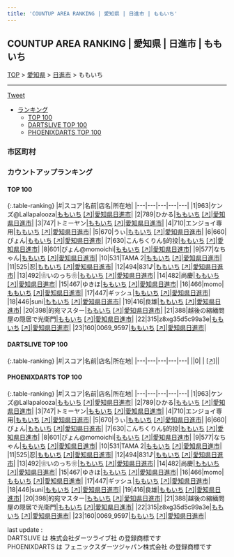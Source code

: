 ```yaml
---
title: 'COUNTUP AREA RANKING | 愛知県 | 日進市 | ももいち'
---
```

## COUNTUP AREA RANKING | 愛知県 | 日進市 | ももいち

[TOP](/darts/rank/) > [愛知県](/darts/rank/愛知県/) > [日進市](/darts/rank/愛知県/日進市/) > ももいち

___

<a href="https://twitter.com/share?ref_src=twsrc%5Etfw" data-text="COUNTUP AREA RANKING | 愛知県日進市ももいち" class="twitter-share-button" data-hashtags="DARTSLIVE,PHOENIXDARTS,darts,ダーツ" data-show-count="false">Tweet</a>

* [ランキング](#カウントアップランキング)
    * [TOP 100](#top-100)
    * [DARTSLIVE TOP 100](#dartslive-top-100)
    * [PHOENIXDARTS TOP 100](#phoenixdarts-top-100)

### 市区町村

<ul>

</ul>

### カウントアップランキング

#### TOP 100



{:.table-ranking}
|#|スコア|名前|店名|所在地|
|---|---|---|---|---|
|1|963|<span class="rank-name-pd">ケンズ@Lallapalooza</span>|<a href="/darts/rank/shops/88116.html">ももいち</a> <a href="https://vs.phoenixdarts.com/jp/shop/shopDetailInfo/s_88116?s_seq=88116">[↗]</a>|<a href="/darts/rank/愛知県/日進市">愛知県日進市</a>|
|2|789|<span class="rank-name-pd">ひかる</span>|<a href="/darts/rank/shops/88116.html">ももいち</a> <a href="https://vs.phoenixdarts.com/jp/shop/shopDetailInfo/s_88116?s_seq=88116">[↗]</a>|<a href="/darts/rank/愛知県/日進市">愛知県日進市</a>|
|3|747|<span class="rank-name-pd">トミーヤン</span>|<a href="/darts/rank/shops/88116.html">ももいち</a> <a href="https://vs.phoenixdarts.com/jp/shop/shopDetailInfo/s_88116?s_seq=88116">[↗]</a>|<a href="/darts/rank/愛知県/日進市">愛知県日進市</a>|
|4|710|<span class="rank-name-pd">エンジョイ専用</span>|<a href="/darts/rank/shops/88116.html">ももいち</a> <a href="https://vs.phoenixdarts.com/jp/shop/shopDetailInfo/s_88116?s_seq=88116">[↗]</a>|<a href="/darts/rank/愛知県/日進市">愛知県日進市</a>|
|5|670|<span class="rank-name-pd">うぃ</span>|<a href="/darts/rank/shops/88116.html">ももいち</a> <a href="https://vs.phoenixdarts.com/jp/shop/shopDetailInfo/s_88116?s_seq=88116">[↗]</a>|<a href="/darts/rank/愛知県/日進市">愛知県日進市</a>|
|6|660|<span class="rank-name-pd">ぴょん</span>|<a href="/darts/rank/shops/88116.html">ももいち</a> <a href="https://vs.phoenixdarts.com/jp/shop/shopDetailInfo/s_88116?s_seq=88116">[↗]</a>|<a href="/darts/rank/愛知県/日進市">愛知県日進市</a>|
|7|630|<span class="rank-name-pd">こんちくりん§的投</span>|<a href="/darts/rank/shops/88116.html">ももいち</a> <a href="https://vs.phoenixdarts.com/jp/shop/shopDetailInfo/s_88116?s_seq=88116">[↗]</a>|<a href="/darts/rank/愛知県/日進市">愛知県日進市</a>|
|8|601|<span class="rank-name-pd">ぴょん@momoichi</span>|<a href="/darts/rank/shops/88116.html">ももいち</a> <a href="https://vs.phoenixdarts.com/jp/shop/shopDetailInfo/s_88116?s_seq=88116">[↗]</a>|<a href="/darts/rank/愛知県/日進市">愛知県日進市</a>|
|9|577|<span class="rank-name-pd">なちゃん</span>|<a href="/darts/rank/shops/88116.html">ももいち</a> <a href="https://vs.phoenixdarts.com/jp/shop/shopDetailInfo/s_88116?s_seq=88116">[↗]</a>|<a href="/darts/rank/愛知県/日進市">愛知県日進市</a>|
|10|531|<span class="rank-name-pd">TAMA 2</span>|<a href="/darts/rank/shops/88116.html">ももいち</a> <a href="https://vs.phoenixdarts.com/jp/shop/shopDetailInfo/s_88116?s_seq=88116">[↗]</a>|<a href="/darts/rank/愛知県/日進市">愛知県日進市</a>|
|11|525|<span class="rank-name-pd">忍</span>|<a href="/darts/rank/shops/88116.html">ももいち</a> <a href="https://vs.phoenixdarts.com/jp/shop/shopDetailInfo/s_88116?s_seq=88116">[↗]</a>|<a href="/darts/rank/愛知県/日進市">愛知県日進市</a>|
|12|494|<span class="rank-name-pd">831♪</span>|<a href="/darts/rank/shops/88116.html">ももいち</a> <a href="https://vs.phoenixdarts.com/jp/shop/shopDetailInfo/s_88116?s_seq=88116">[↗]</a>|<a href="/darts/rank/愛知県/日進市">愛知県日進市</a>|
|13|492|<span class="rank-name-pd">❀いのっち❀</span>|<a href="/darts/rank/shops/88116.html">ももいち</a> <a href="https://vs.phoenixdarts.com/jp/shop/shopDetailInfo/s_88116?s_seq=88116">[↗]</a>|<a href="/darts/rank/愛知県/日進市">愛知県日進市</a>|
|14|482|<span class="rank-name-pd">尚慶</span>|<a href="/darts/rank/shops/88116.html">ももいち</a> <a href="https://vs.phoenixdarts.com/jp/shop/shopDetailInfo/s_88116?s_seq=88116">[↗]</a>|<a href="/darts/rank/愛知県/日進市">愛知県日進市</a>|
|15|467|<span class="rank-name-pd">ゆきほ</span>|<a href="/darts/rank/shops/88116.html">ももいち</a> <a href="https://vs.phoenixdarts.com/jp/shop/shopDetailInfo/s_88116?s_seq=88116">[↗]</a>|<a href="/darts/rank/愛知県/日進市">愛知県日進市</a>|
|16|466|<span class="rank-name-pd">momo</span>|<a href="/darts/rank/shops/88116.html">ももいち</a> <a href="https://vs.phoenixdarts.com/jp/shop/shopDetailInfo/s_88116?s_seq=88116">[↗]</a>|<a href="/darts/rank/愛知県/日進市">愛知県日進市</a>|
|17|447|<span class="rank-name-pd">ギッシュ</span>|<a href="/darts/rank/shops/88116.html">ももいち</a> <a href="https://vs.phoenixdarts.com/jp/shop/shopDetailInfo/s_88116?s_seq=88116">[↗]</a>|<a href="/darts/rank/愛知県/日進市">愛知県日進市</a>|
|18|446|<span class="rank-name-pd">suni</span>|<a href="/darts/rank/shops/88116.html">ももいち</a> <a href="https://vs.phoenixdarts.com/jp/shop/shopDetailInfo/s_88116?s_seq=88116">[↗]</a>|<a href="/darts/rank/愛知県/日進市">愛知県日進市</a>|
|19|416|<span class="rank-name-pd">良雄</span>|<a href="/darts/rank/shops/88116.html">ももいち</a> <a href="https://vs.phoenixdarts.com/jp/shop/shopDetailInfo/s_88116?s_seq=88116">[↗]</a>|<a href="/darts/rank/愛知県/日進市">愛知県日進市</a>|
|20|398|<span class="rank-name-pd">的宛マスター</span>|<a href="/darts/rank/shops/88116.html">ももいち</a> <a href="https://vs.phoenixdarts.com/jp/shop/shopDetailInfo/s_88116?s_seq=88116">[↗]</a>|<a href="/darts/rank/愛知県/日進市">愛知県日進市</a>|
|21|388|<span class="rank-name-pd">越後の縮緬問屋の隠居で光衛門</span>|<a href="/darts/rank/shops/88116.html">ももいち</a> <a href="https://vs.phoenixdarts.com/jp/shop/shopDetailInfo/s_88116?s_seq=88116">[↗]</a>|<a href="/darts/rank/愛知県/日進市">愛知県日進市</a>|
|22|315|<span class="rank-name-pd">z8xg35d5c99a3e</span>|<a href="/darts/rank/shops/88116.html">ももいち</a> <a href="https://vs.phoenixdarts.com/jp/shop/shopDetailInfo/s_88116?s_seq=88116">[↗]</a>|<a href="/darts/rank/愛知県/日進市">愛知県日進市</a>|
|23|160|<span class="rank-name-pd">0069_9597</span>|<a href="/darts/rank/shops/88116.html">ももいち</a> <a href="https://vs.phoenixdarts.com/jp/shop/shopDetailInfo/s_88116?s_seq=88116">[↗]</a>|<a href="/darts/rank/愛知県/日進市">愛知県日進市</a>|


#### DARTSLIVE TOP 100



{:.table-ranking}
|#|スコア|名前|店名|所在地|
|---|---|---|---|---|
||0|<span class="rank-name-dl"> </span>|<a href="/darts/rank/shops/.html"></a> <a href="">[↗]</a>|<a href="/darts/rank//"></a>|


#### PHOENIXDARTS TOP 100



{:.table-ranking}
|#|スコア|名前|店名|所在地|
|---|---|---|---|---|
|1|963|<span class="rank-name-pd">ケンズ@Lallapalooza</span>|<a href="/darts/rank/shops/88116.html">ももいち</a> <a href="https://vs.phoenixdarts.com/jp/shop/shopDetailInfo/s_88116?s_seq=88116">[↗]</a>|<a href="/darts/rank/愛知県/日進市">愛知県日進市</a>|
|2|789|<span class="rank-name-pd">ひかる</span>|<a href="/darts/rank/shops/88116.html">ももいち</a> <a href="https://vs.phoenixdarts.com/jp/shop/shopDetailInfo/s_88116?s_seq=88116">[↗]</a>|<a href="/darts/rank/愛知県/日進市">愛知県日進市</a>|
|3|747|<span class="rank-name-pd">トミーヤン</span>|<a href="/darts/rank/shops/88116.html">ももいち</a> <a href="https://vs.phoenixdarts.com/jp/shop/shopDetailInfo/s_88116?s_seq=88116">[↗]</a>|<a href="/darts/rank/愛知県/日進市">愛知県日進市</a>|
|4|710|<span class="rank-name-pd">エンジョイ専用</span>|<a href="/darts/rank/shops/88116.html">ももいち</a> <a href="https://vs.phoenixdarts.com/jp/shop/shopDetailInfo/s_88116?s_seq=88116">[↗]</a>|<a href="/darts/rank/愛知県/日進市">愛知県日進市</a>|
|5|670|<span class="rank-name-pd">うぃ</span>|<a href="/darts/rank/shops/88116.html">ももいち</a> <a href="https://vs.phoenixdarts.com/jp/shop/shopDetailInfo/s_88116?s_seq=88116">[↗]</a>|<a href="/darts/rank/愛知県/日進市">愛知県日進市</a>|
|6|660|<span class="rank-name-pd">ぴょん</span>|<a href="/darts/rank/shops/88116.html">ももいち</a> <a href="https://vs.phoenixdarts.com/jp/shop/shopDetailInfo/s_88116?s_seq=88116">[↗]</a>|<a href="/darts/rank/愛知県/日進市">愛知県日進市</a>|
|7|630|<span class="rank-name-pd">こんちくりん§的投</span>|<a href="/darts/rank/shops/88116.html">ももいち</a> <a href="https://vs.phoenixdarts.com/jp/shop/shopDetailInfo/s_88116?s_seq=88116">[↗]</a>|<a href="/darts/rank/愛知県/日進市">愛知県日進市</a>|
|8|601|<span class="rank-name-pd">ぴょん@momoichi</span>|<a href="/darts/rank/shops/88116.html">ももいち</a> <a href="https://vs.phoenixdarts.com/jp/shop/shopDetailInfo/s_88116?s_seq=88116">[↗]</a>|<a href="/darts/rank/愛知県/日進市">愛知県日進市</a>|
|9|577|<span class="rank-name-pd">なちゃん</span>|<a href="/darts/rank/shops/88116.html">ももいち</a> <a href="https://vs.phoenixdarts.com/jp/shop/shopDetailInfo/s_88116?s_seq=88116">[↗]</a>|<a href="/darts/rank/愛知県/日進市">愛知県日進市</a>|
|10|531|<span class="rank-name-pd">TAMA 2</span>|<a href="/darts/rank/shops/88116.html">ももいち</a> <a href="https://vs.phoenixdarts.com/jp/shop/shopDetailInfo/s_88116?s_seq=88116">[↗]</a>|<a href="/darts/rank/愛知県/日進市">愛知県日進市</a>|
|11|525|<span class="rank-name-pd">忍</span>|<a href="/darts/rank/shops/88116.html">ももいち</a> <a href="https://vs.phoenixdarts.com/jp/shop/shopDetailInfo/s_88116?s_seq=88116">[↗]</a>|<a href="/darts/rank/愛知県/日進市">愛知県日進市</a>|
|12|494|<span class="rank-name-pd">831♪</span>|<a href="/darts/rank/shops/88116.html">ももいち</a> <a href="https://vs.phoenixdarts.com/jp/shop/shopDetailInfo/s_88116?s_seq=88116">[↗]</a>|<a href="/darts/rank/愛知県/日進市">愛知県日進市</a>|
|13|492|<span class="rank-name-pd">❀いのっち❀</span>|<a href="/darts/rank/shops/88116.html">ももいち</a> <a href="https://vs.phoenixdarts.com/jp/shop/shopDetailInfo/s_88116?s_seq=88116">[↗]</a>|<a href="/darts/rank/愛知県/日進市">愛知県日進市</a>|
|14|482|<span class="rank-name-pd">尚慶</span>|<a href="/darts/rank/shops/88116.html">ももいち</a> <a href="https://vs.phoenixdarts.com/jp/shop/shopDetailInfo/s_88116?s_seq=88116">[↗]</a>|<a href="/darts/rank/愛知県/日進市">愛知県日進市</a>|
|15|467|<span class="rank-name-pd">ゆきほ</span>|<a href="/darts/rank/shops/88116.html">ももいち</a> <a href="https://vs.phoenixdarts.com/jp/shop/shopDetailInfo/s_88116?s_seq=88116">[↗]</a>|<a href="/darts/rank/愛知県/日進市">愛知県日進市</a>|
|16|466|<span class="rank-name-pd">momo</span>|<a href="/darts/rank/shops/88116.html">ももいち</a> <a href="https://vs.phoenixdarts.com/jp/shop/shopDetailInfo/s_88116?s_seq=88116">[↗]</a>|<a href="/darts/rank/愛知県/日進市">愛知県日進市</a>|
|17|447|<span class="rank-name-pd">ギッシュ</span>|<a href="/darts/rank/shops/88116.html">ももいち</a> <a href="https://vs.phoenixdarts.com/jp/shop/shopDetailInfo/s_88116?s_seq=88116">[↗]</a>|<a href="/darts/rank/愛知県/日進市">愛知県日進市</a>|
|18|446|<span class="rank-name-pd">suni</span>|<a href="/darts/rank/shops/88116.html">ももいち</a> <a href="https://vs.phoenixdarts.com/jp/shop/shopDetailInfo/s_88116?s_seq=88116">[↗]</a>|<a href="/darts/rank/愛知県/日進市">愛知県日進市</a>|
|19|416|<span class="rank-name-pd">良雄</span>|<a href="/darts/rank/shops/88116.html">ももいち</a> <a href="https://vs.phoenixdarts.com/jp/shop/shopDetailInfo/s_88116?s_seq=88116">[↗]</a>|<a href="/darts/rank/愛知県/日進市">愛知県日進市</a>|
|20|398|<span class="rank-name-pd">的宛マスター</span>|<a href="/darts/rank/shops/88116.html">ももいち</a> <a href="https://vs.phoenixdarts.com/jp/shop/shopDetailInfo/s_88116?s_seq=88116">[↗]</a>|<a href="/darts/rank/愛知県/日進市">愛知県日進市</a>|
|21|388|<span class="rank-name-pd">越後の縮緬問屋の隠居で光衛門</span>|<a href="/darts/rank/shops/88116.html">ももいち</a> <a href="https://vs.phoenixdarts.com/jp/shop/shopDetailInfo/s_88116?s_seq=88116">[↗]</a>|<a href="/darts/rank/愛知県/日進市">愛知県日進市</a>|
|22|315|<span class="rank-name-pd">z8xg35d5c99a3e</span>|<a href="/darts/rank/shops/88116.html">ももいち</a> <a href="https://vs.phoenixdarts.com/jp/shop/shopDetailInfo/s_88116?s_seq=88116">[↗]</a>|<a href="/darts/rank/愛知県/日進市">愛知県日進市</a>|
|23|160|<span class="rank-name-pd">0069_9597</span>|<a href="/darts/rank/shops/88116.html">ももいち</a> <a href="https://vs.phoenixdarts.com/jp/shop/shopDetailInfo/s_88116?s_seq=88116">[↗]</a>|<a href="/darts/rank/愛知県/日進市">愛知県日進市</a>|


<div class="footer border-top border-gray-light mt-5 pt-3 text-right text-gray">
    last update : <span style="font-weight: italic" id="foot_last_modified"></span><br />
    DARTSLIVE は 株式会社ダーツライブ社 の登録商標です<br />
    PHOENIXDARTS は フェニックスダーツジャパン株式会社 の登録商標です<br />
</div>

<script src="https://cdnjs.cloudflare.com/ajax/libs/jquery.tablesorter/2.31.3/js/jquery.tablesorter.min.js" integrity="sha512-qzgd5cYSZcosqpzpn7zF2ZId8f/8CHmFKZ8j7mU4OUXTNRd5g+ZHBPsgKEwoqxCtdQvExE5LprwwPAgoicguNg==" crossorigin="anonymous" referrerpolicy="no-referrer"></script>
<link rel="stylesheet" href="https://cdnjs.cloudflare.com/ajax/libs/jquery.tablesorter/2.31.3/css/theme.default.min.css" integrity="sha512-wghhOJkjQX0Lh3NSWvNKeZ0ZpNn+SPVXX1Qyc9OCaogADktxrBiBdKGDoqVUOyhStvMBmJQ8ZdMHiR3wuEq8+w==" crossorigin="anonymous" referrerpolicy="no-referrer" />
<script>
$(function() {
    $(".table-ranking").tablesorter({sortList:[[0, 0]]});
    $("#foot_last_modified").text(formatDate(new Date(document.lastModified), 'yyyy-MM-dd HH:mm:ss'));
});
</script>

<script async src="https://platform.twitter.com/widgets.js" charset="utf-8"></script>